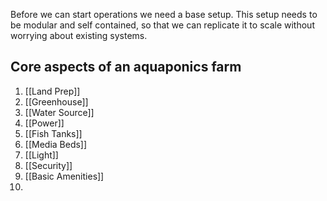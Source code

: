 Before we can start operations we need a base setup. This setup needs to be modular and self contained, so that we can replicate it to scale without worrying about existing systems. 

## Core aspects of an aquaponics farm

1. [[Land Prep]]
2. [[Greenhouse]]
3. [[Water Source]]
4. [[Power]]
5. [[Fish Tanks]]
6. [[Media Beds]]
7. [[Light]]
8. [[Security]]
9. [[Basic Amenities]]
10. 


